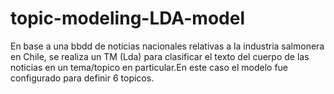 # topic-modeling-LDA-model

En base a una bbdd de noticias nacionales relativas a la industria salmonera en Chile, se realiza un TM (Lda) para clasificar el texto del cuerpo de las noticias en un tema/topico en particular.En este caso el modelo fue configurado para definir 6 topicos. 
